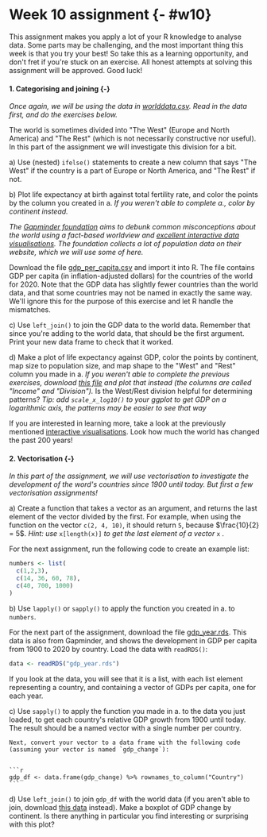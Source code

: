 # Week 10 assignment {- #w10}

This assignment makes you apply a lot of your R knowledge to analyse data. Some parts may be challenging, and the most important thing this week is that you try your best! So take this as a learning opportunity, and don't fret if you're stuck on an exercise. All honest attempts at solving this assignment will be approved. Good luck!

#### 1. Categorising and joining {-}

_Once again, we will be using the data in [worlddata.csv](https://bios1140.github.io/data/worlddata.csv). Read in the data first, and do the exercises below._

The world is sometimes divided into "The West" (Europe and North America) and "The Rest" (which is not necessarily constructive nor useful). In this part of the assignment we will investigate this division for a bit.

a) Use (nested) `ifelse()` statements to create a new column that says "The West" if the country is a part of Europe or North America, and "The Rest" if not.

b) Plot life expectancy at birth against total fertility rate, and color the points by the column you created in a. _If you weren't able to complete a., color by continent instead._

_The [Gapminder foundation](https://www.gapminder.org/) aims to debunk common misconceptions about the world using a fact-based worldview and [excellent interactive data visualisations](https://www.gapminder.org/tools/#$chart-type=bubbles&url=v1). The foundation collects a lot of population data on their website, which we will use some of here._

Download the file [gdp_per_capita.csv](bios1140.github.io/data/gdp_per_capita.csv) and import it into R. The file contains GDP per capita (in inflation-adjusted dollars) for the countries of the world for 2020. Note that the GDP data has slightly fewer countries than the world data, and that some countries may not be named in exactly the same way. We'll ignore this for the purpose of this exercise and let R handle the mismatches.

c) Use `left_join()` to join the GDP data to the world data. Remember that since you're adding to the world data, that should be the first argument. Print your new data frame to check that it worked.

d) Make a plot of life expectancy against GDP, color the points by continent, map size to population size, and map shape to the "West" and "Rest" column you made in a. _If you weren't able to complete the previous exercises, download [this file](https://bios1140.github.io/data/worlddata_income.csv) and plot that instead (the columns are called "Income" and "Division")._ Is the West/Rest division helpful for determining patterns? _Tip: add `scale_x_log10()` to your ggplot to get GDP on a logarithmic axis, the patterns may be easier to see that way_

If you are interested in learning more, take a look at the previously mentioned [interactive visualisations](https://www.gapminder.org/tools/#$chart-type=bubbles&url=v1). Look how much the world has changed the past 200 years!

#### 2. Vectorisation {-}

_In this part of the assignment, we will use vectorisation to investigate the development of the word's countries since 1900 until today. But first a few vectorisation assignments!_

a) Create a function that takes a vector as an argument, and returns the last element of the vector divided by the first. For example, when using the function on the vector `c(2, 4, 10)`, it should return `5`, because $\frac{10}{2} = 5$. _Hint: use_ `x[length(x)]` _to get the last element of a vector_ `x` _._

For the next assignment, run the following code to create an example list:


```r
numbers <- list(
  c(1,2,3),
  c(14, 36, 60, 78),
  c(40, 700, 1000)
)
```


b) Use `lapply()` or `sapply()` to apply the function you created in a. to `numbers`.

For the next part of the assignment, download the file [gdp_year.rds](https://bios1140.github.io/data/gdp_year.rds). This data is also from Gapminder, and shows the development in GDP per capita from 1900 to 2020 by country. Load the data with `readRDS()`:


```r
data <- readRDS("gdp_year.rds")
```

If you look at the data, you will see that it is a list, with each list element representing a country, and containing a vector of GDPs per capita, one for each year.

c) Use `sapply()` to apply the function you made in a. to the data you just loaded, to get each country's relative GDP growth from 1900 until today. The result should be a named vector with a single number per country.

    Next, convert your vector to a data frame with the following code (assuming your vector is named `gdp_change`):
    
    
    ```r
    gdp_df <- data.frame(gdp_change) %>% rownames_to_column("Country")
    ```
    
d) Use `left_join()` to join `gdp_df` with the world data (if you aren't able to join, download [this data](https://bios1140.github.io/data/worlddata_gdp_change.csv) instead). Make a boxplot of GDP change by continent. Is there anything in particular you find interesting or surprising with this plot?
